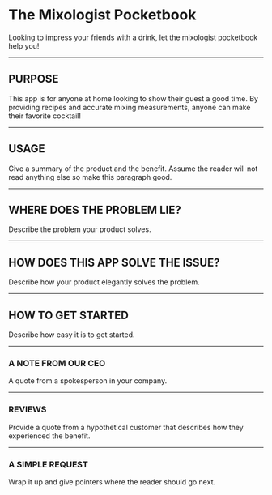# The Mixologist Pocketbook
Looking to impress your friends with a drink, let the mixologist pocketbook help you!
___
## PURPOSE
This app is for anyone at home looking to show their guest a good time. By providing recipes and accurate mixing measurements, anyone can make their favorite cocktail!
___
## USAGE
Give a summary of the product and the benefit. Assume the reader will not read anything else so make this paragraph good.
___
## WHERE DOES THE PROBLEM LIE?
Describe the problem your product solves.
___
## HOW DOES THIS APP SOLVE THE ISSUE?
Describe how your product elegantly solves the problem.
___
## HOW TO GET STARTED
Describe how easy it is to get started.
___
### A NOTE FROM OUR CEO
A quote from a spokesperson in your company.
___
### REVIEWS
Provide a quote from a hypothetical customer that describes how they experienced the benefit.
___
### A SIMPLE REQUEST
Wrap it up and give pointers where the reader should go next.
